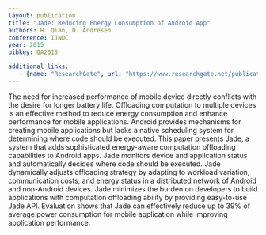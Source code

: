 ```yaml
---
layout: publication
title: "Jade: Reducing Energy Consumption of Android App"
authors: H. Qian, D. Andresen
conference: IJNDC
year: 2015
bibkey: QA2015

additional_links:
   - {name: "ResearchGate", url: "https://www.researchgate.net/publication/281943064_Jade_Reducing_Energy_Consumption_of_Android_App"}
---
```

The need for increased performance of mobile device directly conflicts with the desire for longer battery life. Offloading computation to multiple devices is an effective method to reduce energy consumption and enhance performance for mobile applications. Android provides mechanisms for creating mobile applications but lacks a native scheduling system for determining where code should be executed. This paper presents Jade, a system that adds sophisticated energy-aware computation offloading capabilities to Android apps. Jade monitors device and application status and automatically decides where code should be executed. Jade dynamically adjusts offloading strategy by adapting to workload variation, communication costs, and energy status in a distributed network of Android and non-Android devices. Jade minimizes the burden on developers to build applications with computation offloading ability by providing easy-to-use Jade API. Evaluation shows that Jade can effectively reduce up to 39% of average power consumption for mobile application while improving application performance.
